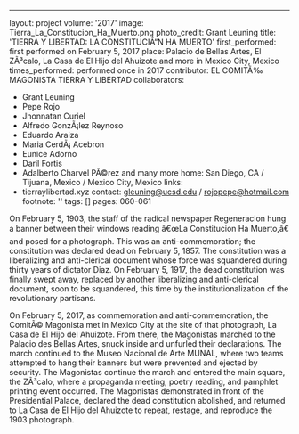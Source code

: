 ---
layout: project
volume: '2017'
image: Tierra_La_Constitucion_Ha_Muerto.png
photo_credit: Grant Leuning
title: 'TIERRA Y LIBERTAD: LA CONSTITUCIÃ“N HA MUERTO'
first_performed: first performed on February 5, 2017
place: Palacio de Bellas Artes, El ZÃ³calo, La Casa de El Hijo del Ahuizote and more
  in Mexico City, Mexico
times_performed: performed once in 2017
contributor: EL COMITÃ‰ MAGONISTA TIERRA Y LIBERTAD
collaborators:
- Grant Leuning
- Pepe Rojo
- Jhonnatan Curiel
- Alfredo GonzÃ¡lez Reynoso
- Eduardo Araiza
- Maria CerdÃ¡ Acebron
- Eunice Adorno
- Daril Fortis
- Adalberto Charvel PÃ©rez and many more
home: San Diego, CA / Tijuana, Mexico / Mexico City, Mexico
links:
- tierraylibertad.xyz
contact: gleuning@ucsd.edu / rojopepe@hotmail.com
footnote: ''
tags: []
pages: 060-061



On February 5, 1903, the staff of the radical newspaper Regeneracion hung a banner between their windows reading â€œLa Constitucion Ha Muerto,â€ and posed for a photograph. This was an anti-commemoration; the constitution was declared dead on February 5, 1857. The constitution was a liberalizing and anti-clerical document whose force was squandered during thirty years of dictator Diaz. On February 5, 1917, the dead constitution was finally swept away, replaced by another liberalizing and anti-clerical document, soon to be squandered, this time by the institutionalization of the revolutionary partisans.

On February 5, 2017, as commemoration and anti-commemoration, the ComitÃ© Magonista met in Mexico City at the site of that photograph, La Casa de El Hijo del Ahuizote. From there, the Magonistas marched to the Palacio des Bellas Artes, snuck inside and unfurled their declarations. The march continued to the Museo Nacional de Arte MUNAL, where two teams attempted to hang their banners but were prevented and ejected by security. The Magonistas continue the march and entered the main square, the ZÃ³calo, where a propaganda meeting, poetry reading, and pamphlet printing event occurred. The Magonistas demonstrated in front of the Presidential Palace, declared the dead constitution abolished, and returned to La Casa de El Hijo del Ahuizote to repeat, restage, and reproduce the 1903 photograph.
